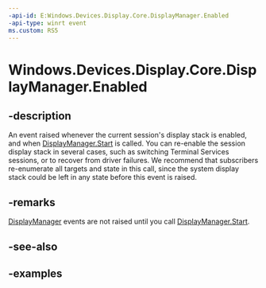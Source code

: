```yaml
---
-api-id: E:Windows.Devices.Display.Core.DisplayManager.Enabled
-api-type: winrt event
ms.custom: RS5
---
```


<!-- Event syntax.
public event TypedEventHandler Enabled<DisplayManager, DisplayManagerEnabledEventArgs>
-->

# Windows.Devices.Display.Core.DisplayManager.Enabled

## -description
An event raised whenever the current session's display stack is enabled, and when [DisplayManager.Start](displaymanager_start_1587696324.md) is called. You can re-enable the session display stack in several cases, such as switching Terminal Services sessions, or to recover from driver failures. We recommend that subscribers re-enumerate all targets and state in this call, since the system display stack could be left in any state before this event is raised.

## -remarks
[DisplayManager](displaymanager.md) events are not raised until you call [DisplayManager.Start](displaymanager_start_1587696324.md).

## -see-also

## -examples
